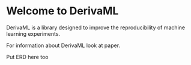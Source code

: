 # Welcome to DerivaML

DerivaML is a library designed to improve the reproducibility of machine learning experiments.  

For information about DerivaML look at paper.

Put ERD here too

